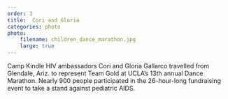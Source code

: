 ```yaml
---
order: 3
title:  Cori and Gloria
categories: photo
photo:
    filename: children_dance_marathon.jpg
    large: true
---
```


Camp Kindle HIV ambassadors Cori and Gloria Gallarco travelled from Glendale, Ariz. to represent Team Gold at UCLA’s 13th annual Dance Marathon. Nearly 900 people participated in the 26-hour-long fundraising event to take a stand against pediatric AIDS. 
